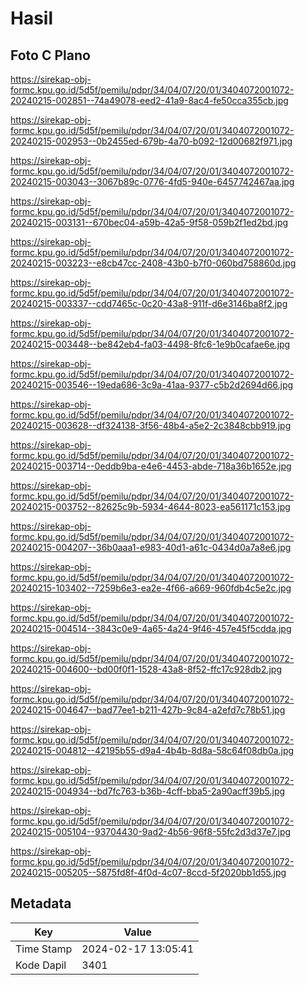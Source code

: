 # Hasil

## Foto C Plano

https://sirekap-obj-formc.kpu.go.id/5d5f/pemilu/pdpr/34/04/07/20/01/3404072001072-20240215-002851--74a49078-eed2-41a9-8ac4-fe50cca355cb.jpg

https://sirekap-obj-formc.kpu.go.id/5d5f/pemilu/pdpr/34/04/07/20/01/3404072001072-20240215-002953--0b2455ed-679b-4a70-b092-12d00682f971.jpg

https://sirekap-obj-formc.kpu.go.id/5d5f/pemilu/pdpr/34/04/07/20/01/3404072001072-20240215-003043--3067b89c-0776-4fd5-940e-6457742467aa.jpg

https://sirekap-obj-formc.kpu.go.id/5d5f/pemilu/pdpr/34/04/07/20/01/3404072001072-20240215-003131--670bec04-a59b-42a5-9f58-059b2f1ed2bd.jpg

https://sirekap-obj-formc.kpu.go.id/5d5f/pemilu/pdpr/34/04/07/20/01/3404072001072-20240215-003223--e8cb47cc-2408-43b0-b7f0-060bd758860d.jpg

https://sirekap-obj-formc.kpu.go.id/5d5f/pemilu/pdpr/34/04/07/20/01/3404072001072-20240215-003337--cdd7465c-0c20-43a8-911f-d6e3146ba8f2.jpg

https://sirekap-obj-formc.kpu.go.id/5d5f/pemilu/pdpr/34/04/07/20/01/3404072001072-20240215-003448--be842eb4-fa03-4498-8fc6-1e9b0cafae6e.jpg

https://sirekap-obj-formc.kpu.go.id/5d5f/pemilu/pdpr/34/04/07/20/01/3404072001072-20240215-003546--19eda686-3c9a-41aa-9377-c5b2d2694d66.jpg

https://sirekap-obj-formc.kpu.go.id/5d5f/pemilu/pdpr/34/04/07/20/01/3404072001072-20240215-003628--df324138-3f56-48b4-a5e2-2c3848cbb919.jpg

https://sirekap-obj-formc.kpu.go.id/5d5f/pemilu/pdpr/34/04/07/20/01/3404072001072-20240215-003714--0eddb9ba-e4e6-4453-abde-718a36b1652e.jpg

https://sirekap-obj-formc.kpu.go.id/5d5f/pemilu/pdpr/34/04/07/20/01/3404072001072-20240215-003752--82625c9b-5934-4644-8023-ea561171c153.jpg

https://sirekap-obj-formc.kpu.go.id/5d5f/pemilu/pdpr/34/04/07/20/01/3404072001072-20240215-004207--36b0aaa1-e983-40d1-a61c-0434d0a7a8e6.jpg

https://sirekap-obj-formc.kpu.go.id/5d5f/pemilu/pdpr/34/04/07/20/01/3404072001072-20240215-103402--7259b6e3-ea2e-4f66-a669-960fdb4c5e2c.jpg

https://sirekap-obj-formc.kpu.go.id/5d5f/pemilu/pdpr/34/04/07/20/01/3404072001072-20240215-004514--3843c0e9-4a65-4a24-9f46-457e45f5cdda.jpg

https://sirekap-obj-formc.kpu.go.id/5d5f/pemilu/pdpr/34/04/07/20/01/3404072001072-20240215-004600--bd00f0f1-1528-43a8-8f52-ffc17c928db2.jpg

https://sirekap-obj-formc.kpu.go.id/5d5f/pemilu/pdpr/34/04/07/20/01/3404072001072-20240215-004647--bad77ee1-b211-427b-9c84-a2efd7c78b51.jpg

https://sirekap-obj-formc.kpu.go.id/5d5f/pemilu/pdpr/34/04/07/20/01/3404072001072-20240215-004812--42195b55-d9a4-4b4b-8d8a-58c64f08db0a.jpg

https://sirekap-obj-formc.kpu.go.id/5d5f/pemilu/pdpr/34/04/07/20/01/3404072001072-20240215-004934--bd7fc763-b36b-4cff-bba5-2a90acff39b5.jpg

https://sirekap-obj-formc.kpu.go.id/5d5f/pemilu/pdpr/34/04/07/20/01/3404072001072-20240215-005104--93704430-9ad2-4b56-96f8-55fc2d3d37e7.jpg

https://sirekap-obj-formc.kpu.go.id/5d5f/pemilu/pdpr/34/04/07/20/01/3404072001072-20240215-005205--5875fd8f-4f0d-4c07-8ccd-5f2020bb1d55.jpg


## Metadata

| Key        | Value               |
| ---------- | ------------------- |
| Time Stamp | 2024-02-17 13:05:41 |
| Kode Dapil | 3401                |



